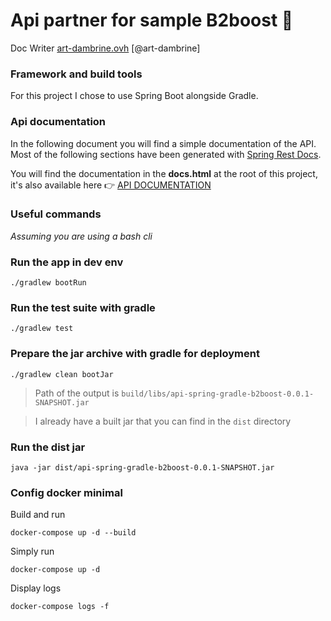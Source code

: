 # Api partner for sample B2boost 🚀

Doc Writer [art-dambrine.ovh](https://art-dambrine.ovh) [@art-dambrine]



### Framework and build tools

For this project I chose to use Spring Boot alongside Gradle.



### Api documentation

In the following document you will find a simple documentation of the API. Most of the following sections have been generated with  [Spring Rest Docs](https://spring.io/projects/spring-restdocs).

You will find the documentation in the **docs.html** at the root of this project, it's also available here 👉 [API DOCUMENTATION](https://art-dambrine.ovh/asciidoc/docs/api-partner-for-b2boost.html)



### Useful commands

*Assuming you are using a bash cli*

### Run the app in dev env

```
./gradlew bootRun
```

### Run the test suite with gradle

```
./gradlew test
```

### Prepare the jar archive with gradle for deployment

```
./gradlew clean bootJar
```
> Path of the output is `build/libs/api-spring-gradle-b2boost-0.0.1-SNAPSHOT.jar`

> I already have a built jar that you can find in the `dist` directory 

### Run the dist jar
```
java -jar dist/api-spring-gradle-b2boost-0.0.1-SNAPSHOT.jar
```

### Config docker minimal
Build and run
```
docker-compose up -d --build
```
Simply run
```
docker-compose up -d
```
Display logs
```
docker-compose logs -f
```
